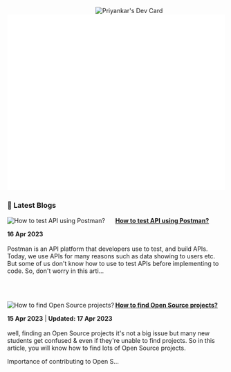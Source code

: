 
<a href="https://app.daily.dev/priyankarpal"><img src="https://github.com/priyankarpal/priyankarpal/blob/main/devcard.svg" width="300" align="right" alt="Priyankar's Dev Card"/></a>

![Metrics](/github-metrics.svg)
### 📌 Latest Blogs
<!-- HASHNODE_BLOG:START -->
<p align="left">
<a href="https://itspp.hashnode.dev//how-to-test-api-using-postman" title="How to test API using Postman?"><img src="https://cdn.hashnode.com/res/hashnode/image/upload/v1681632680701/03ce9288-695e-4bcb-bcfc-b1355595322c.png" alt="How to test API using Postman?" width="250px" align="left" /></a>
<a href="https://itspp.hashnode.dev//how-to-test-api-using-postman" title="How to test API using Postman?"><strong>How to test API using Postman?</strong></a>
<div><strong>16 Apr 2023</strong></div>
<br/> Postman is an API platform that developers use to test, and build APIs. Today, we use APIs for many reasons such as data showing to users etc. But some of us don't know how to use to test APIs before implementing to code.
So, don't worry in this arti... </p> <br/> <br/>
<p align="left">
<a href="https://itspp.hashnode.dev//how-to-find-open-source-projects" title="How to find Open Source projects?"><img src="https://cdn.hashnode.com/res/hashnode/image/upload/v1681533833936/8b74a3f3-17c6-43ca-97ad-10fa4a004f2b.png" alt="How to find Open Source projects?" width="250px" align="left" /></a>
<a href="https://itspp.hashnode.dev//how-to-find-open-source-projects" title="How to find Open Source projects?"><strong>How to find Open Source projects?</strong></a>
<div><strong>15 Apr 2023</strong> | <strong>Updated: 17 Apr 2023</strong></div>
<br/> well, finding an Open Source projects it's not a big issue but many new students get confused & even if they're unable to find projects. So in this article, you will know how to find lots of Open Source projects.

Importance of contributing to Open S... </p> <br/> <br/>
<!-- HASHNODE_BLOG:END -->
